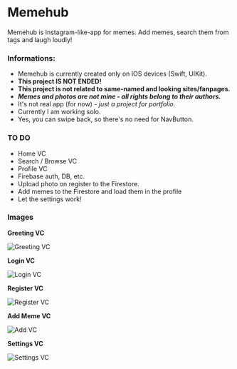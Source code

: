 # Memehub

Memehub is Instagram-like-app for memes. Add memes, search them from tags and laugh loudly!

### Informations: 
  - Memehub is currently created only on IOS devices (Swift, UIKit).
  - __This project IS NOT ENDED!__
  - __This project is not related to same-named and looking sites/fanpages.__
  - ***Memes and photos are not mine - all rights belong to their authors.***
  - It's not real app (for now) - *just a project for portfolio*.
  - Currently I am working solo.
  - Yes, you can swipe back, so there's no need for NavButton. 

### TO DO
  - Home VC
  - Search / Browse VC
  - Profile VC
  - Firebase auth, DB, etc.
  - Upload photo on register to the Firestore.
  - Add memes to the Firestore and load them in the profile
  - Let the settings work!
  
### Images
**Greeting VC**

![Greeting VC](https://user-images.githubusercontent.com/41966757/95686897-e5ceca00-0c00-11eb-9de2-c39c884fd06f.png)

**Login VC**

![Login VC](https://user-images.githubusercontent.com/41966757/95686937-0f87f100-0c01-11eb-9af1-e032200c4d94.png)

**Register VC**

![Register VC](https://user-images.githubusercontent.com/41966757/95686953-20386700-0c01-11eb-9a28-583312417cca.png)

**Add Meme VC**

![Add VC](https://user-images.githubusercontent.com/41966757/95686962-29293880-0c01-11eb-8169-7b75952f8ec3.png)

**Settings VC**

![Settings VC](https://user-images.githubusercontent.com/41966757/95686975-39d9ae80-0c01-11eb-9905-cadb20754d88.png)
